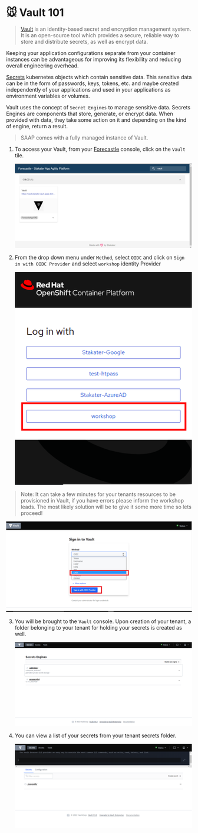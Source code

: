 # 🐭 Vault 101

> [Vault](https://www.vaultproject.io/docs) is an identity-based secret and encryption management system. It is an open-source tool which provides a secure, reliable way to store and distribute secrets, as well as encrypt data.

Keeping your application configurations separate from your container instances can be advantageous for improving its flexibility and reducing overall engineering overhead.

[Secrets](https://kubernetes.io/docs/concepts/configuration/secret/) kubernetes objects which contain sensitive data. This sensitive data can be in the form of passwords, keys, tokens, etc. and maybe created independently of your applications and  used in your applications as environment variables or volumes.

Vault uses the concept of `Secret Engines` to manage sensitive data. Secrets Engines are components that store, generate, or encrypt data. When provided with data, they take some action on it and depending on the kind of engine, return a result.
    
   > SAAP comes with a fully managed instance of Vault. 
    
1. To access your Vault, from your [Forecastle](https://forecastle-stakater-forecastle.apps.devtest.vxdqgl7u.kubeapp.cloud) console, click on the `Vault` tile.

   ![Forecastle-Vault](./images/forecastle-vault.png)

2. From the drop down menu under `Method`, select `OIDC` and click on `Sign in with OIDC Provider` and select `workshop` identity Provider

   ![workshop](./images/login.png)

  > Note: It can take a few minutes for your tenants resources to be provisioned in Vault, if you have errors please inform the workshop leads. The most likely solution will be to give it some more time so lets proceed!

![Vault-ocic-login](./images/vault-ocic-login.png)

3. You will be brought to the `Vault` console. Upon creation of your tenant, a folder belonging to your tenant for holding your secrets is created as well.

   ![Vault-home](./images/vault-home.png)

4. You can view a list of your secrets from your tenant secrets folder.

   ![Vault-MongoDB](./images/vault-mongodb.png)
